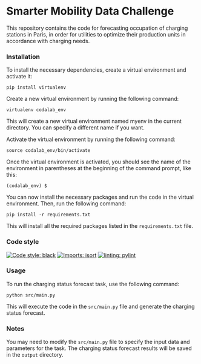 <h1>Smarter Mobility Data Challenge</h1>
This repository contains the code for forecasting occupation of charging stations in Paris, in order for utilities to optimize their production units in accordance with charging needs.

<br>
<h3>Installation</h3>
To install the necessary dependencies, create a virtual environment and activate it:

    pip install virtualenv

Create a new virtual environment by running the following command:

    virtualenv codalab_env
This will create a new virtual environment named myenv in the current directory. You can specify a different name if you want.

Activate the virtual environment by running the following command:

    source codalab_env/bin/activate

Once the virtual environment is activated, you should see the name of the environment in parentheses at the beginning of the command prompt, like this:

    (codalab_env) $

You can now install the necessary packages and run the code in the virtual environment.
 Then, run the following command:

    pip install -r requirements.txt

This will install all the required packages listed in the `requirements.txt` file.

<h3>Code style</h3>

[![Code style: black](https://img.shields.io/badge/code%20style-black-000000.svg)](https://github.com/psf/black)
[![Imports: isort](https://img.shields.io/badge/%20imports-isort-%231674b1?style=flat&labelColor=ef8336)](https://pycqa.github.io/isort/)
[![linting: pylint](https://img.shields.io/badge/linting-pylint-yellowgreen)](https://github.com/PyCQA/pylint)


<h3>Usage</h3>
To run the charging status forecast task, use the following command:

    python src/main.py
This will execute the code in the `src/main.py` file and generate the charging status forecast.

<h3>Notes</h3>

You may need to modify the `src/main.py` file to specify the input data and parameters for the task.
The charging status forecast results will be saved in the `output` directory.
